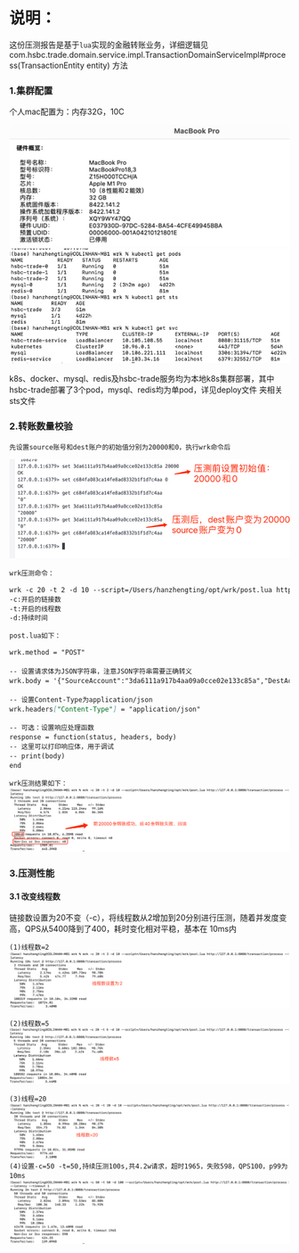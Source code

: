 # 说明：
这份压测报告是基于``lua``实现的金融转账业务，详细逻辑见com.hsbc.trade.domain.service.impl.TransactionDomainServiceImpl#process(TransactionEntity entity)
方法

### 1.集群配置
个人mac配置为：内存32G，10C

![img_6.png](img_6.png)
![img_7.png](img_7.png)

k8s、docker、mysql、redis及hsbc-trade服务均为本地k8s集群部署，其中hsbc-trade部署了3个pod，mysql、redis均为单pod，详见deploy文件
夹相关sts文件

### 2.转账数量校验
`先设置source账号和dest账户的初始值分别为20000和0，执行wrk命令后`

![img.png](img.png)

`wrk压测命令：`
```markdown
wrk -c 20 -t 2 -d 10 --script=/Users/hanzhengting/opt/wrk/post.lua http://127.0.0.1:8080/transaction/process --latency --timeout 1
-c:开启的链接数
-t:开启的线程数
-d:持续时间
```
`post.lua如下：`
```markdown
wrk.method = "POST"

-- 设置请求体为JSON字符串，注意JSON字符串需要正确转义
wrk.body = '{"SourceAccount":"3da6111a917b4aa09a0cce02e133c85a","DestAccount":"c684fa083ca14fe8ad8332b1f1d7c4aa","Amount":1}'

-- 设置Content-Type为application/json
wrk.headers["Content-Type"] = "application/json"

-- 可选：设置响应处理函数
response = function(status, headers, body)
-- 这里可以打印响应体，用于调试
-- print(body)
end
```
`wrk压测结果如下：`
![img_1.png](img_1.png)

### 3.压测性能
#### 3.1 改变线程数
链接数设置为20不变（-c），将线程数从2增加到20分别进行压测，随着并发度变高，QPS从5400降到了400，耗时变化相对平稳，基本在
10ms内

`(1)线程数=2`
![img_2.png](img_2.png)

`(2)线程数=5`
![img_3.png](img_3.png)

`(3)线程=20`
![img_4.png](img_4.png)
`(4)设置-c=50 -t=50,持续压测100s,共4.2w请求，超时1965，失败598，QPS100，p99为10ms`
![img_5.png](img_5.png)